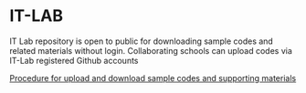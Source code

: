 # IT-LAB
IT Lab repository is open to public for downloading sample codes and related materials without login. Collaborating schools can upload codes via IT-Lab registered Github accounts

[Procedure for upload and download sample codes and supporting materials](https://www.google.com)
